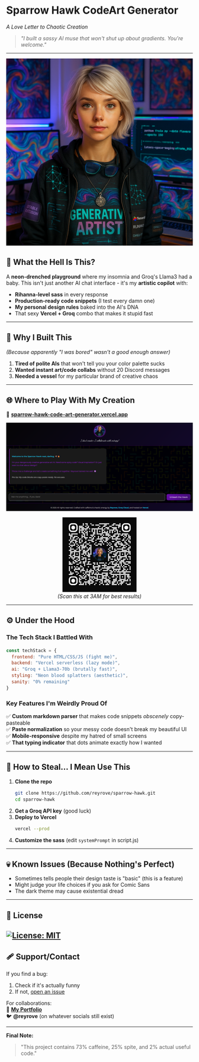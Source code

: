 # **Sparrow Hawk CodeArt Generator**  
*A Love Letter to Chaotic Creation*  

> *"I built a sassy AI muse that won't shut up about gradients. You're welcome."*

---

![Sparrow Hawk Preview](images/sparrow-hawk.png) 

## 🔮 **What the Hell Is This?**  
A **neon-drenched playground** where my insomnia and Groq's Llama3 had a baby. This isn't just another AI chat interface - it's my **artistic copilot** with:  

- **Rihanna-level sass** in every response  
- **Production-ready code snippets** (I test every damn one)  
- **My personal design rules** baked into the AI's DNA  
- That sexy **Vercel + Groq** combo that makes it stupid fast  

---

## 🖤 **Why I Built This**  
*(Because apparently "I was bored" wasn't a good enough answer)*  

1. **Tired of polite AIs** that won't tell you your color palette sucks  
2. **Wanted instant art/code collabs** without 20 Discord messages  
3. **Needed a vessel** for my particular brand of creative chaos  

---

## 🌐 **Where to Play With My Creation**  

🔗 **[sparrow-hawk-code-art-generator.vercel.app](https://sparrow-hawk-code-art-generator.vercel.app/)**  

![Sparrow Hawk Preview](images/demo.png) 

<p align="center">
  <img src="images/qr-code.png" alt="Sparrow Hawk QR Code" width="200">  
  <br>
  <em>(Scan this at 3AM for best results)</em>
</p>

---

## ⚙️ **Under the Hood**  

### **The Tech Stack I Battled With**  
```javascript
const techStack = {
  frontend: "Pure HTML/CSS/JS (fight me)",  
  backend: "Vercel serverless (lazy mode)",  
  ai: "Groq + Llama3-70b (brutally fast)",  
  styling: "Neon blood splatters (aesthetic)",  
  sanity: "0% remaining"  
}
```

### **Key Features I'm Weirdly Proud Of**  
✅ **Custom markdown parser** that makes code snippets *obscenely* copy-pasteable  
✅ **Paste normalization** so your messy code doesn't break my beautiful UI  
✅ **Mobile-responsive** despite my hatred of small screens  
✅ **That typing indicator** that dots animate exactly how I wanted  

---

## 🧪 **How to Steal... I Mean Use This**  

1. **Clone the repo**  
   ```bash
   git clone https://github.com/reyrove/sparrow-hawk.git
   cd sparrow-hawk
   ```
2. **Get a Groq API key** (good luck)  
3. **Deploy to Vercel**  
   ```bash
   vercel --prod
   ```
4. **Customize the sass** (edit `systemPrompt` in script.js)  

---

## 💀 **Known Issues (Because Nothing's Perfect)**  
- Sometimes tells people their design taste is "basic" (this is a feature)  
- Might judge your life choices if you ask for Comic Sans  
- The dark theme may cause existential dread  

---

## 📜 **License**  
[![License: MIT](https://img.shields.io/badge/License-MIT-yellow.svg)](https://opensource.org/licenses/MIT)
---

## 🩹 **Support/Contact**  
If you find a bug:  
1. Check if it's actually funny  
2. If not, [open an issue](https://github.com/reyrove/sparrow-hawk/issues)  

For collaborations:  
🔗 **[My Portfolio](https://reyrove.github.io/)**  
🐦 **@reyrove** (on whatever socials still exist)  

---

**Final Note:**  
> "This project contains 73% caffeine, 25% spite, and 2% actual useful code."